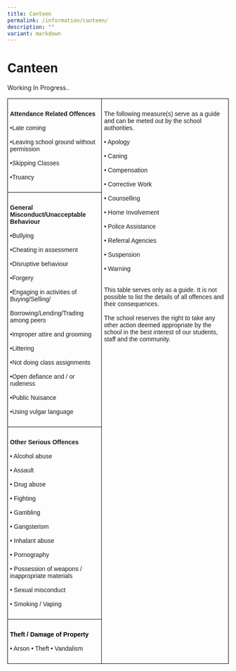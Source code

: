 ```yaml
---
title: Canteen
permalink: /information/canteen/
description: ""
variant: markdown
---
```

<h1><strong>Canteen</strong></h1>
Working In Progress..

<table class="tg" style="border-collapse:collapse;border-spacing:0"><thead>
<tr><td style="border-color:black;border-style:solid;border-width:1px;font-family:Arial, sans-serif;font-size:14px;overflow:hidden;padding:10px 5px;text-align:left;vertical-align:top;word-break:normal">   <br><span style="font-weight:bold">Attendance Related Offences</span><br>   <br>•Late coming<br>   <br>•Leaving school ground without permission <br>   <br>•Skipping Classes<br>   <br>•Truancy<br>   <br>    </td>
<td rowspan="4" style="border-color:black;border-style:solid;border-width:1px;font-family:Arial, sans-serif;font-size:14px;overflow:hidden;padding:10px 5px;text-align:left;vertical-align:top;word-break:normal">   <br>The following measure(s) serve as a guide and can be meted out by the school authorities.                                   <br>   <br>• Apology<br>   <br>• Caning<br>   <br>• Compensation<br>   <br>• Corrective Work<br>   <br>• Counselling<br>   <br>• Home Involvement<br>   <br>• Police Assistance<br>   <br>• Referral Agencies<br>   <br>• Suspension<br>   <br>• Warning<br>   <br>    <br>This table serves only as a guide. It is not possible to list the details of all offences and their consequences.<br> <br>The school reserves the right to take any other action deemed appropriate by the school in the best interest of our students, staff and the community.<br>   <br>    </td></tr>
<tr><td style="border-color:black;border-style:solid;border-width:1px;font-family:Arial, sans-serif;font-size:14px;overflow:hidden;padding:10px 5px;text-align:left;vertical-align:top;word-break:normal">   <br><span style="font-weight:bold">General Misconduct/Unacceptable Behaviour</span><br>   <br>•Bullying<br>   <br>•Cheating in assessment<br>   <br>•Disruptive behaviour<br>   <br>•Forgery<br>   <br>•Engaging in activities of Buying/Selling/<br>   <br> Borrowing/Lending/Trading among peers<br>   <br>•Improper attire and grooming<br>   <br>•Littering<br>   <br>•Not doing class assignments <br>   <br>•Open defiance and / or rudeness <br>   <br>•Public Nuisance<br>   <br>•Using vulgar language<br>   <br>    </td></tr>
<tr><td style="border-color:black;border-style:solid;border-width:1px;font-family:Arial, sans-serif;font-size:14px;overflow:hidden;padding:10px 5px;text-align:left;vertical-align:top;word-break:normal">   <br><span style="font-weight:bold">Other Serious Offences</span><br>   <br>• Alcohol abuse<br>   <br>• Assault<br>   <br>• Drug abuse<br>   <br>• Fighting<br>   <br>• Gambling<br>   <br>• Gangsterism<br>   <br>• Inhalant abuse<br>   <br>• Pornography<br>   <br>• Possession of weapons / inappropriate materials<br>   <br>• Sexual misconduct<br>   <br>• Smoking / Vaping<br>   <br>    </td></tr><tr><td style="border-color:black;border-style:solid;border-width:1px;font-family:Arial, sans-serif;font-size:14px;overflow:hidden;padding:10px 5px;text-align:left;vertical-align:top;word-break:normal">   <br><span style="font-weight:bold;color:black">Theft / Damage of Property</span><br>   <br>• Arson  • Theft    • Vandalism<br>   <br>    </td></tr></thead></table>